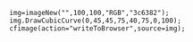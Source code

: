 ```luceescript+trycf
	img=imageNew("",100,100,"RGB","3c6382");
	img.DrawCubicCurve(0,45,45,75,40,75,0,100);
	cfimage(action="writeToBrowser",source=img);
```
